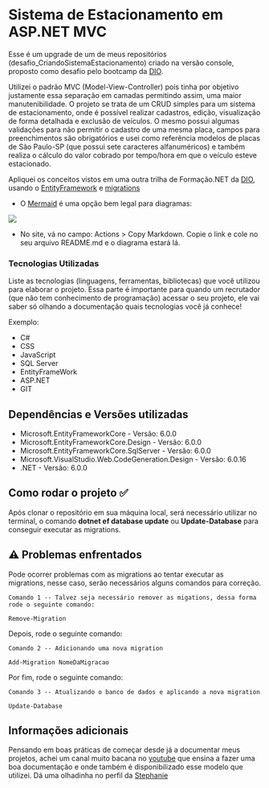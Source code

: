 # Sistema de Estacionamento em ASP.NET MVC

Esse é um upgrade de um de meus repositórios (desafio_CriandoSistemaEstacionamento) criado na versão console, proposto como desafio pelo bootcamp da [DIO](dio.me).

Utilizei o padrão MVC (Model-View-Controller) pois tinha por objetivo justamente essa separação em camadas permitindo assim, uma maior manutenibilidade.
O projeto se trata de um CRUD simples para um sistema de estacionamento, onde é possível realizar cadastros, edição, visualização de forma detalhada e exclusão de veículos. 
O mesmo possui algumas validações para não permitir o cadastro de uma mesma placa, campos para preenchimentos são obrigatórios e usei como referência modelos de placas de São Paulo-SP (que possui sete caracteres alfanuméricos) e também realiza o cálculo do valor cobrado por tempo/hora em que o veículo esteve estacionado.

Apliquei os conceitos vistos em uma outra trilha de Formação.NET da [DIO](dio.me), usando o [EntityFramework](https://learn.microsoft.com/pt-br/ef/) e [migrations](https://learn.microsoft.com/pt-br/ef/core/managing-schemas/migrations/?tabs=dotnet-core-cli)

* O [Mermaid](https://mermaid.live/edit#pako:eNpVkE1uwjAQha9izapIZFGWWVSCBFZUVCq7mMXInjSW_Fdji6Ikp2HRg3CxmmRDZzV633uj0etBOElQQqvdRXQYIjvW3LI862bttRJ4_73fHHs9saJ4GwJ9JzrHgW1enulqMWc2DxOr-u0PGa_dOKvVFD1YGljd7NFH50_P5HhxA9s26qNzlv6TLlBO7ZoWyxYLgYFVGCYLLMFQMKhk_r5_KBxiR4Y4lHmV1GLSkQO3Y7Ziiu7zagWUMSRaQvISI9UKvwIayLf1OaskVXThfW5kKmb8AyAeX3o) é uma opção bem legal para diagramas:

[![](https://mermaid.ink/img/pako:eNqNkMEKwjAMhl-l5KSgL7CDoG560ZPiZfMQ2ugK7SpdisjY03jwQXwxW0XxpoGE8OXnJ0kH0imCDA7GnWWNnsU2rxoRYzpYUxPEjrQMxrVDMR5PZl3RSmdqFMGiwPvtfnX9Sz5LczEv56iwZY9-n8CyXOmW0X9s9t_qvCyU5r-kRZkTo6npgxNdRGroh0MqKWEElrxFreK93ZMC12Spgiy2ig4YDFdQNX2UYmC3uTQSMvaBRhBOCplyjUeP9g0pru_8-vXC5yf7BxV_bYo?type=png)](https://mermaid.live/edit#pako:eNqNkMEKwjAMhl-l5KSgL7CDoG560ZPiZfMQ2ugK7SpdisjY03jwQXwxW0XxpoGE8OXnJ0kH0imCDA7GnWWNnsU2rxoRYzpYUxPEjrQMxrVDMR5PZl3RSmdqFMGiwPvtfnX9Sz5LczEv56iwZY9-n8CyXOmW0X9s9t_qvCyU5r-kRZkTo6npgxNdRGroh0MqKWEElrxFreK93ZMC12Spgiy2ig4YDFdQNX2UYmC3uTQSMvaBRhBOCplyjUeP9g0pru_8-vXC5yf7BxV_bYo)

- No site, vá no campo: Actions > Copy Markdown. Copie o link e cole no seu arquivo README.md e o diagrama estará lá.
  
### Tecnologias Utilizadas

Liste as tecnologias (linguagens, ferramentas, bibliotecas) que você utilizou para elaborar o projeto. Essa parte é importante para quando um recrutador (que não tem conhecimento de programação) acessar o seu projeto, ele vai saber só olhando a documentação quais tecnologias você já conhece!

Exemplo:
* C#
* CSS
* JavaScript
* SQL Server
* EntityFrameWork
* ASP.NET
* GIT

## Dependências e Versões utilizadas

* Microsoft.EntityFrameworkCore - Versão: 6.0.0
* Microsoft.EntityFrameworkCore.Design - Versão: 6.0.0
* Microsoft.EntityFrameworkCore.SqlServer - Versão: 6.0.0
* Microsoft.VisualStudio.Web.CodeGeneration.Design - Versão: 6.0.16
* .NET - Versão: 6.0.0

## Como rodar o projeto ✅

Após clonar o repositório em sua máquina local, será necessário utilizar no terminal, o comando **dotnet ef database update** ou **Update-Database** para conseguir executar as migrations.

## ⚠️ Problemas enfrentados

Pode ocorrer problemas com as migrations ao tentar executar as migrations, nesse caso, serão necessários alguns comandos para correção.

```
Comando 1 -- Talvez seja necessário remover as migations, dessa forma rode o seguinte comando:

Remove-Migration
```
Depois, rode o seguinte comando:

```
Comando 2 -- Adicionando uma nova migration

Add-Migration NomeDaMigracao

```
Por fim, rode o seguinte comando:

```
Comando 3 -- Atualizando o banco de dados e aplicando a nova migration

Update-Database

```

## Informações adicionais

Pensando em boas práticas de começar desde já a documentar meus projetos, achei um canal muito bacana no [youtube](https://youtu.be/ef-78uxqFig) que ensina a fazer uma boa documentação e onde também é disponibilizado esse modelo que utilizei. Dá uma olhadinha no perfil da [Stephanie](https://github.com/stephanie-cardoso/modelo-README.md)
